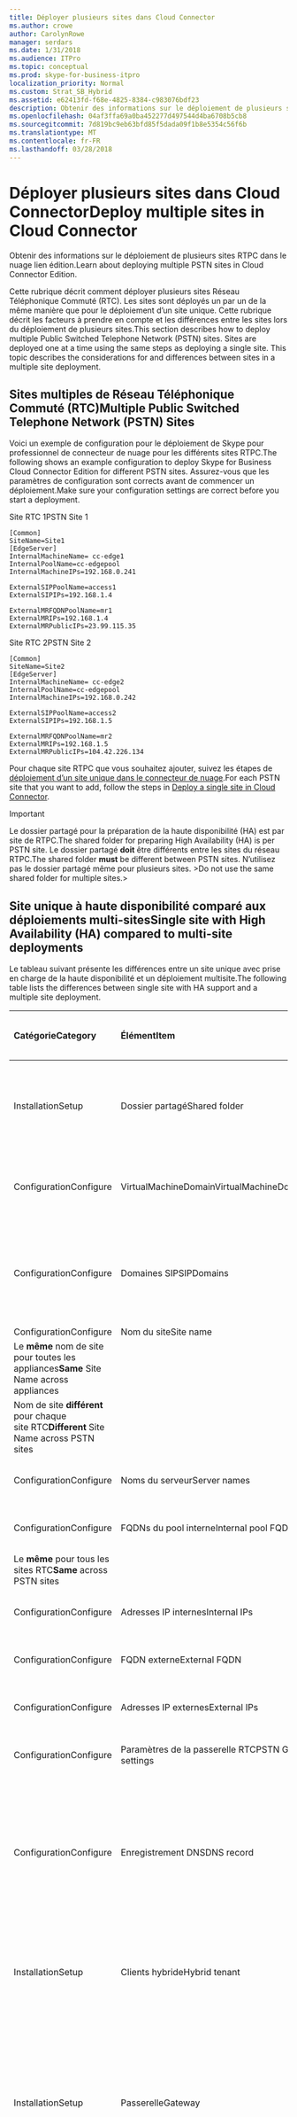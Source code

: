 ```yaml
---
title: Déployer plusieurs sites dans Cloud Connector
ms.author: crowe
author: CarolynRowe
manager: serdars
ms.date: 1/31/2018
ms.audience: ITPro
ms.topic: conceptual
ms.prod: skype-for-business-itpro
localization_priority: Normal
ms.custom: Strat_SB_Hybrid
ms.assetid: e62413fd-f68e-4825-8384-c983076bdf23
description: Obtenir des informations sur le déploiement de plusieurs sites RTPC dans le nuage lien édition.
ms.openlocfilehash: 04af3ffa69a0ba452277d497544d4ba6708b5cb8
ms.sourcegitcommit: 7d819bc9eb63bfd85f5dada09f1b8e5354c56f6b
ms.translationtype: MT
ms.contentlocale: fr-FR
ms.lasthandoff: 03/28/2018
---
```

# <a name="deploy-multiple-sites-in-cloud-connector"></a><span data-ttu-id="9c3c1-103">Déployer plusieurs sites dans Cloud Connector</span><span class="sxs-lookup"><span data-stu-id="9c3c1-103">Deploy multiple sites in Cloud Connector</span></span>
 
<span data-ttu-id="9c3c1-104">Obtenir des informations sur le déploiement de plusieurs sites RTPC dans le nuage lien édition.</span><span class="sxs-lookup"><span data-stu-id="9c3c1-104">Learn about deploying multiple PSTN sites in Cloud Connector Edition.</span></span>
  
<span data-ttu-id="9c3c1-p101">Cette rubrique décrit comment déployer plusieurs sites Réseau Téléphonique Commuté (RTC). Les sites sont déployés un par un de la même manière que pour le déploiement d’un site unique. Cette rubrique décrit les facteurs à prendre en compte et les différences entre les sites lors du déploiement de plusieurs sites.</span><span class="sxs-lookup"><span data-stu-id="9c3c1-p101">This section describes how to deploy multiple Public Switched Telephone Network (PSTN) sites. Sites are deployed one at a time using the same steps as deploying a single site. This topic describes the considerations for and differences between sites in a multiple site deployment.</span></span> 
  
## <a name="multiple-public-switched-telephone-network-pstn-sites"></a><span data-ttu-id="9c3c1-108">Sites multiples de Réseau Téléphonique Commuté (RTC)</span><span class="sxs-lookup"><span data-stu-id="9c3c1-108">Multiple Public Switched Telephone Network (PSTN) Sites</span></span>

<span data-ttu-id="9c3c1-109">Voici un exemple de configuration pour le déploiement de Skype pour professionnel de connecteur de nuage pour les différents sites RTPC.</span><span class="sxs-lookup"><span data-stu-id="9c3c1-109">The following shows an example configuration to deploy Skype for Business Cloud Connector Edition for different PSTN sites.</span></span> <span data-ttu-id="9c3c1-110">Assurez-vous que les paramètres de configuration sont corrects avant de commencer un déploiement.</span><span class="sxs-lookup"><span data-stu-id="9c3c1-110">Make sure your configuration settings are correct before you start a deployment.</span></span>
  
<span data-ttu-id="9c3c1-111">Site RTC 1</span><span class="sxs-lookup"><span data-stu-id="9c3c1-111">PSTN Site 1</span></span>
  
```
[Common]
SiteName=Site1
[EdgeServer]
InternalMachineName= cc-edge1
InternalPoolName=cc-edgepool
InternalMachineIPs=192.168.0.241

ExternalSIPPoolName=access1
ExternalSIPIPs=192.168.1.4

ExternalMRFQDNPoolName=mr1
ExternalMRIPs=192.168.1.4
ExternalMRPublicIPs=23.99.115.35

```

<span data-ttu-id="9c3c1-112">Site RTC 2</span><span class="sxs-lookup"><span data-stu-id="9c3c1-112">PSTN Site 2</span></span>
  
```
[Common]
SiteName=Site2
[EdgeServer]
InternalMachineName= cc-edge2
InternalPoolName=cc-edgepool
InternalMachineIPs=192.168.0.242

ExternalSIPPoolName=access2
ExternalSIPIPs=192.168.1.5

ExternalMRFQDNPoolName=mr2
ExternalMRIPs=192.168.1.5
ExternalMRPublicIPs=104.42.226.134

```

<span data-ttu-id="9c3c1-113">Pour chaque site RTPC que vous souhaitez ajouter, suivez les étapes de [déploiement d’un site unique dans le connecteur de nuage](deploy-a-single-site-in-cloud-connector.md).</span><span class="sxs-lookup"><span data-stu-id="9c3c1-113">For each PSTN site that you want to add, follow the steps in [Deploy a single site in Cloud Connector](deploy-a-single-site-in-cloud-connector.md).</span></span>
  
> [!IMPORTANT]
> <span data-ttu-id="9c3c1-114">Le dossier partagé pour la préparation de la haute disponibilité (HA) est par site de RTPC.</span><span class="sxs-lookup"><span data-stu-id="9c3c1-114">The shared folder for preparing High Availability (HA) is per PSTN site.</span></span> <span data-ttu-id="9c3c1-115">Le dossier partagé **doit** être différents entre les sites du réseau RTPC.</span><span class="sxs-lookup"><span data-stu-id="9c3c1-115">The shared folder **must** be different between PSTN sites.</span></span> <span data-ttu-id="9c3c1-116">N’utilisez pas le dossier partagé même pour plusieurs sites. ></span><span class="sxs-lookup"><span data-stu-id="9c3c1-116">Do not use the same shared folder for multiple sites.></span></span> 
  
## <a name="single-site-with-high-availability-ha-compared-to-multi-site-deployments"></a><span data-ttu-id="9c3c1-117">Site unique à haute disponibilité comparé aux déploiements multi-sites</span><span class="sxs-lookup"><span data-stu-id="9c3c1-117">Single site with High Availability (HA) compared to multi-site deployments</span></span>
<span data-ttu-id="9c3c1-118"><a name="BKMK_SingleSitecomparedtomulti-site"> </a></span><span class="sxs-lookup"><span data-stu-id="9c3c1-118"></span></span>

<span data-ttu-id="9c3c1-119">Le tableau suivant présente les différences entre un site unique avec prise en charge de la haute disponibilité et un déploiement multisite.</span><span class="sxs-lookup"><span data-stu-id="9c3c1-119">The following table lists the differences between single site with HA support and a multiple site deployment.</span></span>
  
|<span data-ttu-id="9c3c1-120">**Catégorie**</span><span class="sxs-lookup"><span data-stu-id="9c3c1-120">**Category**</span></span>|<span data-ttu-id="9c3c1-121">**Élément**</span><span class="sxs-lookup"><span data-stu-id="9c3c1-121">**Item**</span></span>|<span data-ttu-id="9c3c1-122">**Site unique avec haute disponibilité**</span><span class="sxs-lookup"><span data-stu-id="9c3c1-122">**Single-Site with HA**</span></span>|<span data-ttu-id="9c3c1-123">**Plusieurs sites**</span><span class="sxs-lookup"><span data-stu-id="9c3c1-123">**Multi-Site**</span></span>|
|:-----|:-----|:-----|:-----|
|<span data-ttu-id="9c3c1-124">Installation</span><span class="sxs-lookup"><span data-stu-id="9c3c1-124">Setup</span></span>  <br/> |<span data-ttu-id="9c3c1-125">Dossier partagé</span><span class="sxs-lookup"><span data-stu-id="9c3c1-125">Shared folder</span></span>  <br/> |<span data-ttu-id="9c3c1-126">Nécessite le **même** dossier partagé sur plusieurs appliances</span><span class="sxs-lookup"><span data-stu-id="9c3c1-126">Requires the **same** shared folder across appliances</span></span> <br/> |<span data-ttu-id="9c3c1-127">Nécessite un répertoire partagé **différent** pour toutes les appliances</span><span class="sxs-lookup"><span data-stu-id="9c3c1-127">Requires a **different** shared folder across appliances</span></span> <br/> |
|<span data-ttu-id="9c3c1-128">Configuration</span><span class="sxs-lookup"><span data-stu-id="9c3c1-128">Configure</span></span>  <br/> |<span data-ttu-id="9c3c1-129">VirtualMachineDomain</span><span class="sxs-lookup"><span data-stu-id="9c3c1-129">VirtualMachineDomain</span></span>  <br/> |<span data-ttu-id="9c3c1-130">Nécessite le **même** domaine pour toutes les appliances</span><span class="sxs-lookup"><span data-stu-id="9c3c1-130">Requires the **same** domain across appliances</span></span> <br/> |<span data-ttu-id="9c3c1-131">Nécessite le **même** domaine pour tous les sites RTC</span><span class="sxs-lookup"><span data-stu-id="9c3c1-131">Requires the **same** domain across PSTN sites</span></span> <br/> |
|<span data-ttu-id="9c3c1-132">Configuration</span><span class="sxs-lookup"><span data-stu-id="9c3c1-132">Configure</span></span>  <br/> |<span data-ttu-id="9c3c1-133">Domaines SIP</span><span class="sxs-lookup"><span data-stu-id="9c3c1-133">SIPDomains</span></span>  <br/> |<span data-ttu-id="9c3c1-134">Ordre et noms de domaine doivent être le **même** sur les appareils</span><span class="sxs-lookup"><span data-stu-id="9c3c1-134">Domain names and order should be the **same** across appliances</span></span> <br/> |<span data-ttu-id="9c3c1-135">Ordre et noms de domaine doivent être le **même** sur les sites RTPC</span><span class="sxs-lookup"><span data-stu-id="9c3c1-135">Domain names and order should be the **same** across PSTN sites</span></span> <br/> |
|<span data-ttu-id="9c3c1-136">Configuration</span><span class="sxs-lookup"><span data-stu-id="9c3c1-136">Configure</span></span>  <br/> |<span data-ttu-id="9c3c1-137">Nom du site</span><span class="sxs-lookup"><span data-stu-id="9c3c1-137">Site name</span></span>  <br/> |<span data-ttu-id="9c3c1-138">
            Le **même** nom de site pour toutes les appliances</span><span class="sxs-lookup"><span data-stu-id="9c3c1-138">**Same** Site Name across appliances</span></span> <br/> |<span data-ttu-id="9c3c1-139">
            Nom de site **différent** pour chaque site RTC</span><span class="sxs-lookup"><span data-stu-id="9c3c1-139">**Different** Site Name across PSTN sites</span></span> <br/> |
|<span data-ttu-id="9c3c1-140">Configuration</span><span class="sxs-lookup"><span data-stu-id="9c3c1-140">Configure</span></span>  <br/> |<span data-ttu-id="9c3c1-141">Noms du serveur</span><span class="sxs-lookup"><span data-stu-id="9c3c1-141">Server names</span></span>  <br/> |<span data-ttu-id="9c3c1-142">**Différent** pour chaque appliance</span><span class="sxs-lookup"><span data-stu-id="9c3c1-142">**Different** across appliances</span></span> <br/> |<span data-ttu-id="9c3c1-143">**Différent** pour chaque site RTC</span><span class="sxs-lookup"><span data-stu-id="9c3c1-143">**Different** across PSTN sites</span></span> <br/> |
|<span data-ttu-id="9c3c1-144">Configuration</span><span class="sxs-lookup"><span data-stu-id="9c3c1-144">Configure</span></span>  <br/> |<span data-ttu-id="9c3c1-145">FQDNs du pool interne</span><span class="sxs-lookup"><span data-stu-id="9c3c1-145">Internal pool FQDNs</span></span>  <br/> |<span data-ttu-id="9c3c1-146">**Identique** pour chaque appliance</span><span class="sxs-lookup"><span data-stu-id="9c3c1-146">**Same** across appliances</span></span> <br/> |<span data-ttu-id="9c3c1-147">
            Le **même** pour tous les sites RTC</span><span class="sxs-lookup"><span data-stu-id="9c3c1-147">**Same** across PSTN sites</span></span> <br/> |
|<span data-ttu-id="9c3c1-148">Configuration</span><span class="sxs-lookup"><span data-stu-id="9c3c1-148">Configure</span></span>  <br/> |<span data-ttu-id="9c3c1-149">Adresses IP internes</span><span class="sxs-lookup"><span data-stu-id="9c3c1-149">Internal IPs</span></span>  <br/> |<span data-ttu-id="9c3c1-150">**Différent** pour chaque appliance</span><span class="sxs-lookup"><span data-stu-id="9c3c1-150">**Different** across appliances</span></span> <br/> |<span data-ttu-id="9c3c1-151">**Différent** pour chaque site RTC</span><span class="sxs-lookup"><span data-stu-id="9c3c1-151">**Different** across PSTN sites</span></span> <br/> |
|<span data-ttu-id="9c3c1-152">Configuration</span><span class="sxs-lookup"><span data-stu-id="9c3c1-152">Configure</span></span>  <br/> |<span data-ttu-id="9c3c1-153">FQDN externe</span><span class="sxs-lookup"><span data-stu-id="9c3c1-153">External FQDN</span></span>  <br/> |<span data-ttu-id="9c3c1-154">**Identique** pour chaque appliance</span><span class="sxs-lookup"><span data-stu-id="9c3c1-154">**Same** across appliances</span></span> <br/> |<span data-ttu-id="9c3c1-155">**Différent** pour chaque site RTC</span><span class="sxs-lookup"><span data-stu-id="9c3c1-155">**Different** across PSTN sites</span></span> <br/> |
|<span data-ttu-id="9c3c1-156">Configuration</span><span class="sxs-lookup"><span data-stu-id="9c3c1-156">Configure</span></span>  <br/> |<span data-ttu-id="9c3c1-157">Adresses IP externes</span><span class="sxs-lookup"><span data-stu-id="9c3c1-157">External IPs</span></span>  <br/> |<span data-ttu-id="9c3c1-158">**Différent** pour chaque appliance</span><span class="sxs-lookup"><span data-stu-id="9c3c1-158">**Different** across appliances</span></span> <br/> |<span data-ttu-id="9c3c1-159">**Différent** pour chaque site RTC</span><span class="sxs-lookup"><span data-stu-id="9c3c1-159">**Different** across PSTN sites</span></span> <br/> |
|<span data-ttu-id="9c3c1-160">Configuration</span><span class="sxs-lookup"><span data-stu-id="9c3c1-160">Configure</span></span>  <br/> |<span data-ttu-id="9c3c1-161">Paramètres de la passerelle RTC</span><span class="sxs-lookup"><span data-stu-id="9c3c1-161">PSTN GW settings</span></span>  <br/> |<span data-ttu-id="9c3c1-162">**Identique** pour chaque appliance</span><span class="sxs-lookup"><span data-stu-id="9c3c1-162">**Same** across appliances</span></span> <br/> |<span data-ttu-id="9c3c1-163">**Différent** pour chaque site RTC</span><span class="sxs-lookup"><span data-stu-id="9c3c1-163">**Different** across PSTN sites</span></span> <br/> |
|<span data-ttu-id="9c3c1-164">Configuration</span><span class="sxs-lookup"><span data-stu-id="9c3c1-164">Configure</span></span>  <br/> |<span data-ttu-id="9c3c1-165">Enregistrement DNS</span><span class="sxs-lookup"><span data-stu-id="9c3c1-165">DNS record</span></span>  <br/> |<span data-ttu-id="9c3c1-166">Ajouter des enregistrements avec le **même** complets d’accès externes et des adresses IP **différentes**</span><span class="sxs-lookup"><span data-stu-id="9c3c1-166">Add records with the **same** External Access FQDNs and **different** IP addresses</span></span> <br/> |<span data-ttu-id="9c3c1-167">Ajoutez des enregistrements avec **différents** noms de domaine complets d’accès externes et **différentes** adresses IP.</span><span class="sxs-lookup"><span data-stu-id="9c3c1-167">Add records with **different** External Access FQDNs and **different** IP addresses</span></span> <br/> |
|<span data-ttu-id="9c3c1-168">Installation</span><span class="sxs-lookup"><span data-stu-id="9c3c1-168">Setup</span></span>  <br/> |<span data-ttu-id="9c3c1-169">Clients hybride</span><span class="sxs-lookup"><span data-stu-id="9c3c1-169">Hybrid tenant</span></span>  <br/> |<span data-ttu-id="9c3c1-170">Site RTC hybride défini</span><span class="sxs-lookup"><span data-stu-id="9c3c1-170">Set HybridPSTNSite</span></span>  <br/> <span data-ttu-id="9c3c1-171">Destination de secours des pairs définie</span><span class="sxs-lookup"><span data-stu-id="9c3c1-171">Set PeerDestination for fallback</span></span>  <br/> |<span data-ttu-id="9c3c1-172">Site RTC hybride défini</span><span class="sxs-lookup"><span data-stu-id="9c3c1-172">Set HybridPSTNSite</span></span>  <br/> <span data-ttu-id="9c3c1-173">Destination de secours des pairs définie</span><span class="sxs-lookup"><span data-stu-id="9c3c1-173">Set PeerDestination for fallback</span></span>  <br/> |
|<span data-ttu-id="9c3c1-174">Installation</span><span class="sxs-lookup"><span data-stu-id="9c3c1-174">Setup</span></span>  <br/> |<span data-ttu-id="9c3c1-175">Passerelle</span><span class="sxs-lookup"><span data-stu-id="9c3c1-175">Gateway</span></span>  <br/> |<span data-ttu-id="9c3c1-176">Mappage dans ce site de passerelle MS **M : N**</span><span class="sxs-lookup"><span data-stu-id="9c3c1-176">MS GW **M:N** mapping in this site</span></span> <br/> |<span data-ttu-id="9c3c1-177">La ou les passerelle(s) RTC de chaque site RTC devrai(en)t uniquement être connectée(s) au(x) serveur(s) de médiation dans le même site</span><span class="sxs-lookup"><span data-stu-id="9c3c1-177">PSTN gateway(s) in each PSTN site should only connect to the Mediation Server(s) in the same site</span></span>  <br/> |
|<span data-ttu-id="9c3c1-178">Installation</span><span class="sxs-lookup"><span data-stu-id="9c3c1-178">Setup</span></span>  <br/> |<span data-ttu-id="9c3c1-179">Utilisateur</span><span class="sxs-lookup"><span data-stu-id="9c3c1-179">User</span></span>  <br/> |<span data-ttu-id="9c3c1-180">Paramètres RTC utilisateur défini</span><span class="sxs-lookup"><span data-stu-id="9c3c1-180">Set UserPSTNSettings</span></span>  <br/> |<span data-ttu-id="9c3c1-181">Paramètres RTC utilisateur défini</span><span class="sxs-lookup"><span data-stu-id="9c3c1-181">Set UserPSTNSettings</span></span>  <br/> |
   

